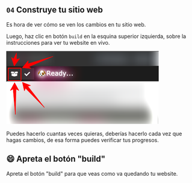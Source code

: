 ## `04` Construye tu sitio web

Es hora de ver cómo se ven los cambios en tu sitio web.

Luego, haz clic en botón `build` en la esquina superior izquierda, sobre la instrucciones para ver tu website en vivo. 

![build button](../../assets/build.png?raw=true) 


Puedes hacerlo cuantas veces quieras, deberías hacerlo cada vez que hagas cambios, de esa forma puedes verificar tus progresos.

## 😄 Apreta el botón "build"

Apreta el botón "build" para que veas como va quedando tu website.